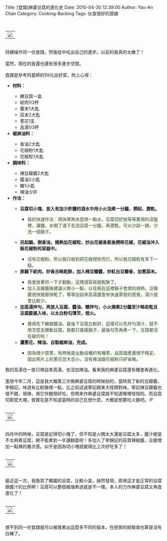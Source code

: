Title: [食譜]麻婆豆腐的進化史
Date: 2010-04-30 12:39:00
Author: Yao-An Chan
Category: Cooking-Backing
Tags: 伙食很好的證據


<div class='post'>
<center><br /><div style="text-align: auto;"><table style="width: auto;"><tbody><tr><td><a href="http://picasaweb.google.com/lh/photo/2oVnh1OeUy6uBtTTD_RoRg?feat=embedwebsite"><img src="http://lh6.ggpht.com/_mvtDPM7iODU/S9kLJMiIlyI/AAAAAAAAHG4/z8M_Gpr8eNk/s400/YAN_8466.JPG" /></a></td></tr></tbody></table></div></center><br />持續操作同一份食譜，然後從中吃出自己的進步。以前的我真的太嫩了！<br /><br />當然，現在的我還也還有很多進步空間。<br /><br />食譜是參考阿基師的59元出好菜，附上心得：<br /><ul><li><b>材料：</b></li><ul><li>嫩豆腐一盒</li><li>絞肉1/2杯</li><li>薑末1大匙</li><li>蒜末2大匙</li><li>蔥花1支</li><li>高湯1/3杯</li></ul><li><b>椒麻油料：</b></li><ul><li>香油2大匙</li><li>花椒粉1大匙</li><li>花椒粒1大匙</li></ul><li><b>調味料：</b></li><ul><li>辣豆瓣醬2大匙</li><li>醬油2小匙</li><li>糖1小匙</li><li>辣油少許</li></ul><li><b>作法：</b></li><ul><li><b>豆腐切小塊，放入有加少許鹽的滾水中用小火泡煮一分鐘，撈起、瀝乾。</b></li><ul><li><span class="Apple-style-span" style="color: #274e13;">我的快速作法：用快煮熱水壺燒一點水，豆腐切好放等等要用的深盤裡，灑鹽，水開了澆下去泡豆腐一分鐘，再瀝乾。可以少起一鍋，少洗一個鍋子。</span></li></ul></ul><ul><li><b>另起鍋，倒香油，燒熱加花椒粒，炒出花椒香氣後撈除花椒，花椒油沖入裝花椒粉的容器中。</b></li><ul><li><span class="Apple-style-span" style="color: #274e13;">沒有花椒粉，所以我只做到把花椒撈除而已，所以我花椒粒有多下一點。</span></li></ul><li><b>原鍋下絞肉，炒香且略乾酥，加入辣豆瓣醬，炒紅出豆瓣香，加蔥蒜末。</b></li><ul><li><span class="Apple-style-span" style="color: #274e13;">我會放著煎一下才翻動，這樣很容易就乾酥了。</span></li><li><span class="Apple-style-span" style="color: #274e13;">加入豆瓣醬後建議火開小一點，以往我在這裡鍋子會燒到很熱，豆瓣醬很快就都快乾了，等等加自來高湯還會有快速蒸發的感覺，湯汁就會比較少。</span></li></ul><li><b>加高湯拌勻，再放入豆腐、醬油、糖拌勻，小火燒煮2分鐘至汁略收乾且豆腐膨脹入味，以太白粉勾薄芡，熄火。</b></li><ul><li><span class="Apple-style-span" style="color: #274e13;">覺得先下糖跟醬油，最後下豆腐比較好，這樣可以先拌勻湯汁，就不用怎麼去攪動豆腐，我都只搖搖鍋子，最後勾芡再煮一下，豆腐都沒在破的啦！</span></li></ul><li><b>灑蔥花、辣油、自製椒麻油，完成。</b></li><ul><li><span class="Apple-style-span" style="color: #274e13;">因為很少買蔥，有時候是出動自種的有機蔥，品質跟產量很不穩定，因此照片上的蔥花忽大忽小。沒有辣油跟花椒粉只好省略。</span></li></ul></ul></ul>我的高湯也一直只用自來高湯，也沒加辣油。看來我的麻婆豆腐還有機會再進化。<br /><br />遙想今年二月，這是我大概第三次做麻婆豆腐的時候拍的，當時買了新的豆瓣醬，李錦記。味道有比較像樣一點，比之前試過寧記跟某大陸牌對味。寧記辣豆瓣醬也很不錯，很辣，用它拌麵很好吃，但用來作麻婆豆腐就不知道哪裡怪怪的。而豆腐切那麼大塊，我實在是不知道當時的自己在想什麼，大概是想要吃火鍋吧。:P<br /><center><br /><table style="width: auto;"><tbody><tr><td><a href="http://picasaweb.google.com/lh/photo/ttCZVv6TsmfHleWoszz9jg?feat=embedwebsite"><img src="http://lh3.ggpht.com/_mvtDPM7iODU/S3eoND63qaI/AAAAAAAAGEQ/KdQ2pDbqliI/s400/YAN_7196.JPG" /></a></td></tr></tbody></table></center><br />四月中的時候，豆腐是記得切小塊了，但不知是火開太大還是豆腐太多，醬汁總是不太夠煮豆腐，總不能煮到一半還翻面吧！多加入了李錦記的蒜茸辣椒醬，企圖增加一點辣的層次感。似乎是因為切小塊就變得比上次好吃多了！<br /><center><br /><table style="width: auto;"><tbody><tr><td><a href="http://picasaweb.google.com/lh/photo/Tah4e97IU0MqbIomxCiNjw?feat=embedwebsite"><img src="http://lh6.ggpht.com/_mvtDPM7iODU/S9DBL9W2p9I/AAAAAAAAG-s/Mv8BVJ6pkqA/s400/YAN_8330.JPG" /></a></td></tr></tbody></table></center><br />最近這一次，我換買了韓國的豆腐，比較小盒，赫然發現，原來這才是正常的豆腐跟醬汁的比例啊！豆腐可以整個被燴煮過就是不一樣。本人的力作麻婆豆腐又再度進化了！<br /><center><br /><table style="width: auto;"><tbody><tr><td><a href="http://picasaweb.google.com/lh/photo/2oVnh1OeUy6uBtTTD_RoRg?feat=embedwebsite"><img src="http://lh6.ggpht.com/_mvtDPM7iODU/S9kLJMiIlyI/AAAAAAAAHG4/z8M_Gpr8eNk/s400/YAN_8466.JPG" /></a></td></tr></tbody></table></center><br /><div>想不到同一份食譜就可以被我煮出這麼多不同的版本，在廚房的經驗值也算是沒有白練了。</div></div>
